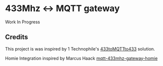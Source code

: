 # 433Mhz <-> MQTT gateway

Work In Progress


## Credits

This project is was inspired by 1 Technophile's [433toMQTTto433](https://1technophile.blogspot.de/2016/09/433tomqttto433-bidirectional-esp8266.html) solution.

Homie Integration inspired by Marcus Haack
[mqtt-433mhz-gateway-homie](https://github.com/mhaack/mqtt-433mhz-gateway-homie)
